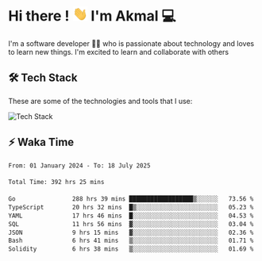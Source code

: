# Hi there ! <img src="https://github.com/ABSphreak/ABSphreak/blob/master/gifs/Hi.gif" width="30"> I'm Akmal  💻

I'm a software developer 👨‍💻 who is passionate about technology and loves to learn new things. I'm excited to learn and collaborate with others

## 🛠️ Tech Stack

These are some of the technologies and tools that I use:

![Tech Stack](https://skillicons.dev/icons?i=typescript,nodejs,javascript,express,nest,sequelize,go,rabbitmq,python,solidity,react,vue,next,nuxtjs,webpack,vite,tailwindcss,bootstrap,css,scss,html,vercel,firebase,heroku,netlify,docker,postgresql,mongodb,redis,mysql,graphql,git,github,gitlab,vscode,figma,postman,pytorch,tensorflow,bash)

## ⚡ Waka Time
<!--START_SECTION:waka-->

```txt
From: 01 January 2024 - To: 18 July 2025

Total Time: 392 hrs 25 mins

Go                288 hrs 39 mins ██████████████████▒░░░░░░   73.56 %
TypeScript        20 hrs 32 mins  █▒░░░░░░░░░░░░░░░░░░░░░░░   05.23 %
YAML              17 hrs 46 mins  █░░░░░░░░░░░░░░░░░░░░░░░░   04.53 %
SQL               11 hrs 56 mins  ▓░░░░░░░░░░░░░░░░░░░░░░░░   03.04 %
JSON              9 hrs 15 mins   ▓░░░░░░░░░░░░░░░░░░░░░░░░   02.36 %
Bash              6 hrs 41 mins   ▒░░░░░░░░░░░░░░░░░░░░░░░░   01.71 %
Solidity          6 hrs 38 mins   ▒░░░░░░░░░░░░░░░░░░░░░░░░   01.69 %
```

<!--END_SECTION:waka-->


